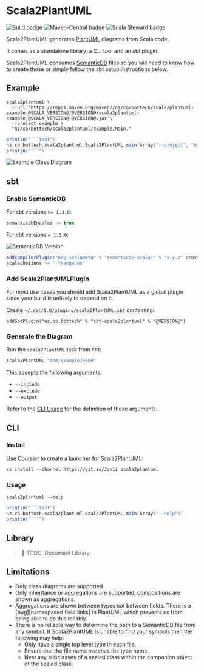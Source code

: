 # Scala2PlantUML

[![Build badge](https://img.shields.io/github/workflow/status/BotTech/scala2plantuml/Continuous%20Integration/main)](https://github.com/BotTech/scala2plantuml/actions/workflows/ci.yml)
[![Maven-Central badge](https://img.shields.io/maven-central/v/nz.co.bottech/scala2plantuml_2.13)](https://search.maven.org/search?q=g:nz.co.bottech%20a:*scala2plantuml*)
[![Scala Steward badge](https://img.shields.io/badge/Scala_Steward-helping-blue.svg?style=flat&logo=data:image/png;base64,iVBORw0KGgoAAAANSUhEUgAAAA4AAAAQCAMAAAARSr4IAAAAVFBMVEUAAACHjojlOy5NWlrKzcYRKjGFjIbp293YycuLa3pYY2LSqql4f3pCUFTgSjNodYRmcXUsPD/NTTbjRS+2jomhgnzNc223cGvZS0HaSD0XLjbaSjElhIr+AAAAAXRSTlMAQObYZgAAAHlJREFUCNdNyosOwyAIhWHAQS1Vt7a77/3fcxxdmv0xwmckutAR1nkm4ggbyEcg/wWmlGLDAA3oL50xi6fk5ffZ3E2E3QfZDCcCN2YtbEWZt+Drc6u6rlqv7Uk0LdKqqr5rk2UCRXOk0vmQKGfc94nOJyQjouF9H/wCc9gECEYfONoAAAAASUVORK5CYII=)](https://scala-steward.org)

Scala2PlantUML generates [PlantUML] diagrams from Scala code.

It comes as a standalone library, a CLI tool and an sbt plugin.

Scala2PlantUML consumes [SemanticDB] files so you will need to know how to create those or simply follow the sbt setup
instructions below.

## Example

```shell
scala2plantuml \
  --url 'https://repo1.maven.org/maven2/nz/co/bottech/scala2plantuml-example_@SCALA_VERSION@/@VERSION@/scala2plantuml-example_@SCALA_VERSION@-@VERSION@.jar'\
  --project example \
  "nz/co/bottech/scala2plantuml/example/Main."
```

```scala mdoc:passthrough
println("```text")
nz.co.bottech.scala2plantuml.Scala2PlantUML.main(Array("--project", "example", "nz/co/bottech/scala2plantuml/example/Main."))
println("```")
```

![Example Class Diagram](http://www.plantuml.com/plantuml/proxy?cache=no&src=https://raw.githubusercontent.com/BotTech/scala2plantuml/main/example/example.md)

## sbt

### Enable SemanticDB

For sbt versions `>= 1.3.0`:

```sbt
semanticdbEnabled := true
```

For sbt versions `< 1.3.0`:

![SemanticDB Version](https://img.shields.io/maven-central/v/org.scalameta/semanticdb-scalac_2.12.13?label=SemanticDB)

```sbt
addCompilerPlugin("org.scalameta" % "semanticdb-scalac" % "x.y.z" cross CrossVersion.full)
scalacOptions += "-Yrangepos"
```

### Add Scala2PlantUMLPlugin

For most use cases you should add Scala2PlantUML as a global plugin since your build is unlikely to depend on it.

Create `~/.sbt/1.0/plugins/scala2PlantUML.sbt` containing:

```text
addSbtPlugin("nz.co.bottech" % "sbt-scala2plantuml" % "@VERSION@")
```

### Generate the Diagram

Run the `scala2PlantUML` task from sbt:

```sbt
scala2PlantUML "com/example/Foo#"
```

This accepts the following arguments:
- `--include`
- `--exclude`
- `--output`

Refer to the [CLI Usage](#usage) for the definition of these arguments.

## CLI

### Install

Use [Coursier] to create a launcher for Scala2PlantUML:

```shell
cs install --channel https://git.io/Jqv1i scala2plantuml
```

### Usage

```shell
scala2plantuml --help
```

```scala mdoc:passthrough
println("```text")
nz.co.bottech.scala2plantuml.Scala2PlantUML.main(Array("--help"))
println("```")
```

## Library

> 🚧 TODO: Document Library.

## Limitations

- Only class diagrams are supported.
- Only inheritance or aggregations are supported, compositions are shown as aggregations.
- Aggregations are shown between types not between fields. There is a [bug][namespaced field links] in PlantUML which
  prevents us from being able to do this reliably.
- There is no reliable way to determine the path to a SemanticDB file from any symbol.
  If Scala2PlantUML is unable to find your symbols then the following may help:
  - Only have a single top level type in each file.
  - Ensure that the file name matches the type name.
  - Nest any subclasses of a sealed class within the companion object of the sealed class.

[coursier]: https://get-coursier.io/docs/cli-install
[plantuml]: https://plantuml.com/
[semanticdb]: https://scalameta.org/docs/semanticdb/guide.html
